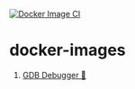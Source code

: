[![Docker Image CI](https://github.com/pradeexsu/docker-images/actions/workflows/docker-image.yml/badge.svg)](https://github.com/pradeexsu/docker-images/actions/workflows/docker-image.yml)

# docker-images 

1. [GDB Debugger 🦇](https://github.com/pradeexsu/docker-images/tree/main/gdb-cpp)
